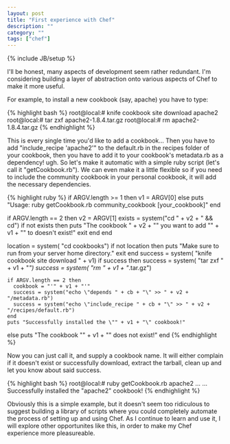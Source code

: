 ```yaml
---
layout: post
title: "First experience with Chef"
description: ""
category: ""
tags: ["chef"]
---
```

{% include JB/setup %}

I'll be honest, many aspects of development seem rather redundant. I'm considering building a layer of abstraction onto various aspects of Chef to make it more useful.

For example, to install a new cookbook (say, apache) you have to type:

{% highlight bash %}
  root@local:# knife cookbook site download apache2
  root@local:# tar zxf apache2-1.8.4.tar.gz
  root@local:# rm apache2-1.8.4.tar.gz
{% endhighlight %}

This is every single time you'd like to add a cookbook... Then you have to add "include\_recipe 'apache2'" to the default.rb in the recipes folder of your cookbook, then you have to add it to your cookbook's metadata.rb as a dependency! ugh.
So let's make it automatic with a simple ruby script (let's call it "getCookbook.rb"). We can even make it a little flexible so if you need to include the community cookbook in your personal cookbook, it will add the necessary dependencies.

{% highlight ruby %}
  if ARGV.length >= 1 then
    v1 = ARGV[0]
  else
    puts "Usage: ruby getCookbook.rb community_cookbook [your_cookbook]"
  end
  
  if ARGV.length == 2 then
    v2 = ARGV[1]
    exists = system("cd " + v2 + " && cd")
    if not exists then
      puts "The cookbook \" + v2 + "\" you want to add \"" + v1 + "\" to doesn't exist!"
      exit
    end
  end
  
  location = system( "cd cookbooks")
  if not location then
    puts "Make sure to run from your server home directory."
    exit
  end
  success = system( "knife cookbook site download " + v1)
  if success then
    success = system( "tar zxf " + v1 + "*")
    success = system( "rm " + v1 + "*.tar.gz")
    
    if ARGV.length == 2 then
      cookbook = "'" + v1 + "'"
      success = system("echo \"depends " + cb + "\" >> " + v2 + "/metadata.rb")
      success = system("echo \"include_recipe " + cb + "\" >> " + v2 + "/recipes/default.rb")
    end
    puts "Successfully installed the \"" + v1 + "\" cookbook!"
  else
    puts "The cookbook \"" + v1 + "\" does not exist!"
  end
{% endhighlight %}

Now you can just call it, and supply a cookbook name. It will either complain if it doesn't exist or successfully download, extract the tarball, clean up and let you know about said success.

{% highlight bash %}
  root@local:# ruby getCookbook.rb apache2
  ...
  ...
  Successfully installed the "apache2" cookbook!
{% endhighlight %}

Obviously this is a simple example, but it doesn't seem too ridiculous to suggest building a library of scripts where you could completely automate the process of setting up and using Chef. 
As I continue to learn and use it, I will explore other opportunites like this, in order to make my Chef experience more pleasureable.
